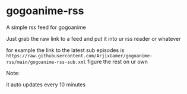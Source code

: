 # gogoanime-rss
A simple rss feed for gogoanime


Just grab the raw link to a feed and put it into ur rss reader or whatever

for example the link to the latest sub episodes is ``https://raw.githubusercontent.com/ArjixGamer/gogoanime-rss/main/gogoanime-rss-sub.xml``
figure the rest on ur own

Note:

it auto updates every 10 minutes
